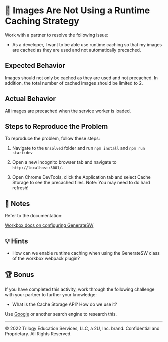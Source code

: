 # 🐛 Images Are Not Using a Runtime Caching Strategy

Work with a partner to resolve the following issue:

* As a developer, I want to be able use runtime caching so that my images are cached as they are used and not automatically precached.

## Expected Behavior

Images should not only be cached as they are used and not precached. In addition, the total number of cached images should be limited to 2.

## Actual Behavior

All images are precached when the service worker is loaded.

## Steps to Reproduce the Problem

To reproduce the problem, follow these steps:

1. Navigate to the `Unsolved` folder and run `npm install` and `npm run start:dev`

2. Open a new incognito browser tab and navigate to `http://localhost:3001/`.

3. Open Chrome DevTools, click the Application tab and select Cache Storage to see the precached files. Note: You may need to do hard refresh!

## 📝 Notes

Refer to the documentation:

[Workbox docs on configuring GenerateSW](https://developer.chrome.com/docs/workbox/reference/workbox-webpack-plugin/#type-GenerateSWConfig)

## 💡 Hints

* How can we enable runtime caching when using the GenerateSW class of the workbox webpack plugin?

## 🏆 Bonus

If you have completed this activity, work through the following challenge with your partner to further your knowledge:

* What is the Cache Storage API? How do we use it?

Use [Google](https://www.google.com) or another search engine to research this.

---
© 2022 Trilogy Education Services, LLC, a 2U, Inc. brand. Confidential and Proprietary. All Rights Reserved.
